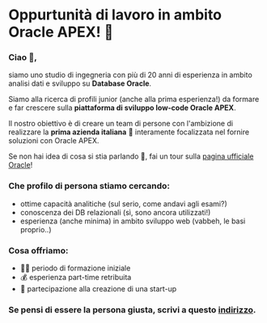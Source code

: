 # Oppurtunità di lavoro in ambito Oracle APEX! 🚀
 
### Ciao 👋, 

siamo uno studio di ingegneria con più di 20 anni di esperienza in ambito analisi dati e sviluppo su **Database Oracle**.

Siamo alla ricerca di profili junior (anche alla prima esperienza!) da formare e far crescere sulla **piattaforma di sviluppo low-code Oracle APEX**.

Il nostro obiettivo è di creare un team di persone con l'ambizione di realizzare la **prima azienda italiana** 🌱 interamente focalizzata nel fornire soluzioni con Oracle APEX.

Se non hai idea di cosa si stia parlando 🙈, fai un tour sulla [pagina ufficiale Oracle](https://apex.oracle.com/it/platform/)! 

### Che profilo di persona stiamo cercando:

- ottime capacità analitiche (sul serio, come andavi agli esami?)
- conoscenza dei DB relazionali (sì, sono ancora utilizzati!)
- esperienza (anche minima) in ambito sviluppo web (vabbeh, le basi proprio..)

### Cosa offriamo:
- 👨‍🎓 periodo di formazione iniziale
- 💰 esperienza part-time retribuita
- 🤩 partecipazione alla creazione di una start-up

### Se pensi di essere la persona giusta, scrivi a questo [indirizzo](mailto:sviluppo@capancioni.com).







